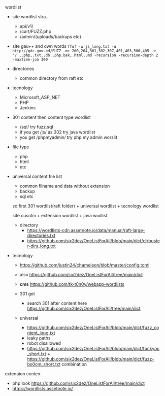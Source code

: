 wordlist

 - site wordlist stra...
    - api/v1/
    - /cart/FUZZ.php
    - /admin/(uploads/backups etc)
 
 - site gau++ and own words
   ```ffuf -w js_long.txt -u http://gdc.gov.bd/FUZZ -mc 200,204,301,302,307,401,403,500,405 -e '/',.php,.txt,.db,.php.bak,.html,.md -recursion -recursion-depth 2 -maxtime-job 300```
   
 
 - directories
   - common directory from raft etc 
 
 
 - tecnology
   - Microsoft_ASP_NET
   - PHP
   - Jenkins
   

- 301 content then content type wordlist
  - /sql/ try fuzz.sql
  - if you get /js/ as 302 try java wordlist
  - you get /phpmyadmin/ try php my admin worslit


- file type
  - php
  - html
  - etc
  
  
- universal content file list
  - common filname and data without extension
  - backup
  - sql etc
  
  
  so first 301 wordlist(raft folder) + universal wordlist + tecnology wordlist
  
  site cusotm + extension wordlist + java wodlist
  
  
  - directory 
    - https://wordlists-cdn.assetnote.io/data/manual/raft-large-directories.txt
    - https://github.com/six2dez/OneListForAll/blob/main/dict/dirbuster-dirs_long.txt

- tecnology 
  - https://github.com/iustin24/chameleon/blob/master/config.toml 
  - also https://github.com/six2dez/OneListForAll/tree/main/dict
  - **cms** https://github.com/tk-t0n0y/webapp-wordlists
  
  - 301 got 
    - search 301 after content here https://github.com/six2dez/OneListForAll/tree/main/dict
    
  - universal
    -  https://github.com/six2dez/OneListForAll/blob/main/dict/fuzz_content_long.txt
    - leaky paths
    - robot disallowed
    - https://github.com/six2dez/OneListForAll/blob/main/dict/fuckyou_short.txt + https://github.com/six2dez/OneListForAll/blob/main/dict/fuzz-bo0om_short.txt combination
  
extenaion conten 
 - php look https://github.com/six2dez/OneListForAll/tree/main/dict
 - https://wordlists.assetnote.io/
